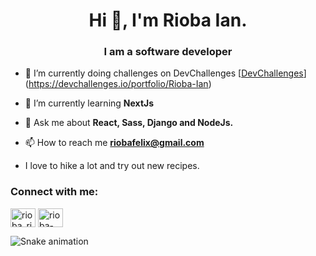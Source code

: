 <h1 align="center">Hi 👋, I'm Rioba Ian.</h1>
<h3 align="center">I am a software developer</h3>

- 🔭 I’m currently doing challenges on DevChallenges [[DevChallenges](https://rioba-ian.github.io/portfolio_website/)](https://devchallenges.io/portfolio/Rioba-Ian)

- 🌱 I’m currently learning **NextJs**

- 💬 Ask me about **React, Sass, Django and NodeJs.**

- 📫 How to reach me **riobafelix@gmail.com**

- I love to hike a lot and try out new recipes.

<h3 align="left">Connect with me:</h3>
<p align="left">
<a href="https://twitter.com/rioba_riri" target="blank"><img align="center" src="https://raw.githubusercontent.com/rahuldkjain/github-profile-readme-generator/master/src/images/icons/Social/twitter.svg" alt="rioba_riri" height="30" width="40" /></a>
<a href="https://linkedin.com/in/rioba-ian" target="blank"><img align="center" src="https://raw.githubusercontent.com/rahuldkjain/github-profile-readme-generator/master/src/images/icons/Social/linked-in-alt.svg" alt="rioba-ian" height="30" width="40" /></a>
</p>

![Snake animation](https://github.com/Rioba-Ian/Rioba-Ian/blob/output/github-contribution-grid-snake.svg)
